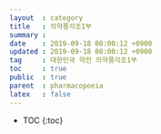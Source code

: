 ```yaml
---
layout  : category
title   : 의약품각조1부
summary :
date    : 2019-09-18 00:00:12 +0900
updated : 2019-09-18 00:00:12 +0900
tag     : 대한민국 약전 의약품각조1부
toc     : true
public  : true
parent  : pharmacopoeia
latex   : false
---
```

* TOC
{:toc}
